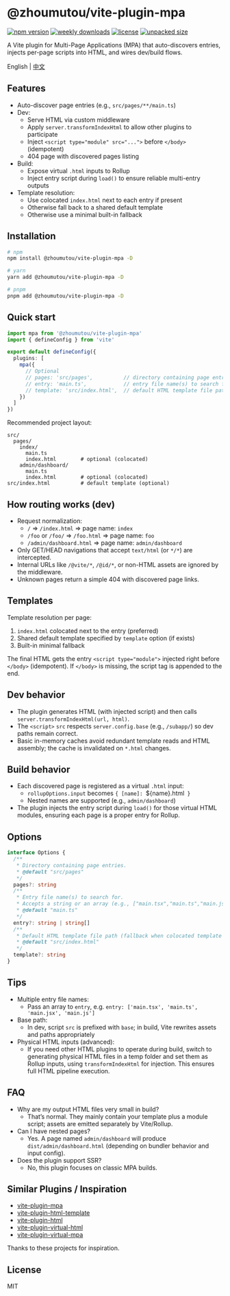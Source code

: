 # @zhoumutou/vite-plugin-mpa

[![npm version](https://img.shields.io/npm/v/@zhoumutou/vite-plugin-mpa.svg)](https://www.npmjs.com/package/@zhoumutou/vite-plugin-mpa)
[![weekly downloads](https://img.shields.io/npm/dw/@zhoumutou/vite-plugin-mpa)](https://www.npmjs.com/package/@zhoumutou/vite-plugin-mpa)
[![license](https://img.shields.io/npm/l/@zhoumutou/vite-plugin-mpa)](https://github.com/zhoumutou/vite-plugin-mpa/blob/main/LICENSE)
[![unpacked size](https://img.shields.io/npm/unpacked-size/%40zhoumutou%2Fvite-plugin-mpa)](https://www.npmjs.com/package/@zhoumutou/vite-plugin-mpa)

A Vite plugin for Multi-Page Applications (MPA) that auto-discovers entries, injects per-page scripts into HTML, and wires dev/build flows.

English | [中文](./README.zh_CN.md)

## Features

- Auto-discover page entries (e.g., `src/pages/**/main.ts`)
- Dev:
  - Serve HTML via custom middleware
  - Apply `server.transformIndexHtml` to allow other plugins to participate
  - Inject `<script type="module" src="...">` before `</body>` (idempotent)
  - 404 page with discovered pages listing
- Build:
  - Expose virtual `.html` inputs to Rollup
  - Inject entry script during `load()` to ensure reliable multi-entry outputs
- Template resolution:
  - Use colocated `index.html` next to each entry if present
  - Otherwise fall back to a shared default template
  - Otherwise use a minimal built-in fallback

## Installation

```bash
# npm
npm install @zhoumutou/vite-plugin-mpa -D

# yarn
yarn add @zhoumutou/vite-plugin-mpa -D

# pnpm
pnpm add @zhoumutou/vite-plugin-mpa -D
```

## Quick start

```ts
import mpa from '@zhoumutou/vite-plugin-mpa'
import { defineConfig } from 'vite'

export default defineConfig({
  plugins: [
    mpa({
      // Optional
      // pages: 'src/pages',          // directory containing page entries
      // entry: 'main.ts',            // entry file name(s) to search for
      // template: 'src/index.html',  // default HTML template file path
    })
  ]
})
```

Recommended project layout:

```
src/
  pages/
    index/
      main.ts
      index.html        # optional (colocated)
    admin/dashboard/
      main.ts
      index.html        # optional (colocated)
src/index.html          # default template (optional)
```

## How routing works (dev)

- Request normalization:
  - `/` => `/index.html` => page name: `index`
  - `/foo` or `/foo/` => `/foo.html` => page name: `foo`
  - `/admin/dashboard.html` => page name: `admin/dashboard`
- Only GET/HEAD navigations that accept `text/html` (or `*/*`) are intercepted.
- Internal URLs like `/@vite/*`, `/@id/*`, or non-HTML assets are ignored by the middleware.
- Unknown pages return a simple 404 with discovered page links.

## Templates

Template resolution per page:

1. `index.html` colocated next to the entry (preferred)
2. Shared default template specified by `template` option (if exists)
3. Built-in minimal fallback

The final HTML gets the entry `<script type="module">` injected right before `</body>` (idempotent). If `</body>` is missing, the script tag is appended to the end.

## Dev behavior

- The plugin generates HTML (with injected script) and then calls `server.transformIndexHtml(url, html)`.
- The `<script>` `src` respects `server.config.base` (e.g., `/subapp/`) so dev paths remain correct.
- Basic in-memory caches avoid redundant template reads and HTML assembly; the cache is invalidated on `*.html` changes.

## Build behavior

- Each discovered page is registered as a virtual `.html` input:
  - `rollupOptions.input` becomes `{ [name]: `${name}.html` }`
  - Nested names are supported (e.g., `admin/dashboard`)
- The plugin injects the entry script during `load()` for those virtual HTML modules, ensuring each page is a proper entry for Rollup.

## Options

```ts
interface Options {
  /**
   * Directory containing page entries.
   * @default "src/pages"
   */
  pages?: string
  /**
   * Entry file name(s) to search for.
   * Accepts a string or an array (e.g., ["main.tsx","main.ts","main.jsx","main.js"]).
   * @default "main.ts"
   */
  entry?: string | string[]
  /**
   * Default HTML template file path (fallback when colocated template not present).
   * @default "src/index.html"
   */
  template?: string
}
```

## Tips

- Multiple entry file names:
  - Pass an array to `entry`, e.g. `entry: ['main.tsx', 'main.ts', 'main.jsx', 'main.js']`
- Base path:
  - In dev, script `src` is prefixed with `base`; in build, Vite rewrites assets and paths appropriately
- Physical HTML inputs (advanced):
  - If you need other HTML plugins to operate during build, switch to generating physical HTML files in a temp folder and set them as Rollup inputs, using `transformIndexHtml` for injection. This ensures full HTML pipeline execution.

## FAQ

- Why are my output HTML files very small in build?
  - That’s normal. They mainly contain your template plus a module script; assets are emitted separately by Vite/Rollup.
- Can I have nested pages?
  - Yes. A page named `admin/dashboard` will produce `dist/admin/dashboard.html` (depending on bundler behavior and input config).
- Does the plugin support SSR?
  - No, this plugin focuses on classic MPA builds.

## Similar Plugins / Inspiration

- [vite-plugin-mpa](https://github.com/IndexXuan/vite-plugin-mpa)
- [vite-plugin-html-template](https://github.com/IndexXuan/vite-plugin-html-template)
- [vite-plugin-html](https://github.com/vbenjs/vite-plugin-html)
- [vite-plugin-virtual-html](https://github.com/windsonR/vite-plugin-virtual-html)
- [vite-plugin-virtual-mpa](https://github.com/emosheeep/vite-plugin-virtual-mpa)

Thanks to these projects for inspiration.

## License

MIT
